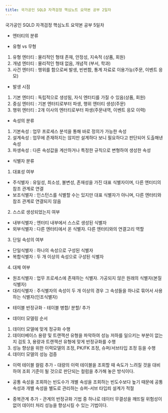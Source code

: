 ```yaml
---
title: 국가공인 SQLD 자격검정 핵심노트 요약본 공부 2일차
---
```

<SQLD> 국가공인 SQLD 자격검정 핵심노트 요약본 공부 5일차

* 엔터티의 분류
- 유형 vs 무형
1. 유형 엔터티 : 물리적인 형태 존재, 안정성, 지속적 (상품, 회원)
2. 개념 엔터티 : 물리적인 형태 없음, 개념적 (부서, 학과)
3. 사건 엔터티 : 행위를 함으로써 발생, 빈번함, 통계 자료로 이용가능(주문, 이벤트 응모)

* 발생 시점
1. 기본 엔터티 : 독립적으로 생성됨, 자식 엔터티를 가질 수 있음(상품, 회원)
2. 중심 엔터티 : 기본 엔터티로부터 파생, 행위 엔터티 생성(주문)
3. 행위 엔터티 : 2개 이사의 엔터티로부터 파생(주문내역, 이벤트 응모 이력)

* 속성의 분류
1. 기본속성 : 업무 프로세스 분석을 통해 바로 정의가 가능한 속성
2. 설계속성 : 업무에 존재하지는 않지만 설계하다 보니 필요하다고 판단되어 도출해낸 속성
3. 파생속성 :  다른 속성값을 계산하거나 특정한 규칙으로 변형하여 생성한 속성

* 식별자 분류
1. 대표성 여부
- 주식별자 : 유일성, 최소성, 불변성, 존재성을 가진 대표 식별자이며, 다른 엔터티의 참조 관계로 연결
- 보조식별자 : 인스턴스를 식별할 수는 있지만 대표 식별자가 아니며, 다른 엔터티와 참조 관계로 연결되지 않음

2. 스스로 생성되었는지 여부 
- 내부식별자 ; 엔터티 내부에서 스스로 생성된 식별자
- 외부식별자 : 다른 엔터티에서 온 식별자. 다른 엔터티와의 연결고리 역할

3. 단일 속성의 여부 
- 단일식별자 : 하나의 속성으로 구성된 식별자
- 복합식별자 : 두 개 이상의 속성으로 구성된 식별자

4. 대체 여부
- 원조식별자 : 업무 프로세스에 존재하는 식별자. 가공되지 않은 원래의 식별자(본질식별자)
- 대리식별자 : 주식별자의 속성이 두 개 이상의 경우 그 속성들을 하나로 묶어서 사용하는 식별자(인조식별자)
 
* 테이블 반정규화 - 테이블 병합/ 분할/ 추가 

* 데이터 모델링 순서
1. 데이터 모델에 맞게 정규화 수행
2. 데이터베이스 용량 및 트랜잭션 유형을 파악하여 성능 저하를 일으키는 부분이 없는지 검토
3, 용량과 트랜잭션 유형에 맞게 반정규화를 수행
4. 성능 향상을 위한 이력모델의 조정, PK/FK 조정, 슈퍼/서브타입 조정 등을 수행
5. 데이터 모델의 성능 검증

* 이력 테이블 컬럼 추가  - 대량의 이력 테이블을 조회할 때 속도가 느려질 것을 대비하여 조회 기준이 될 것으로 판단되는 컬럼을 추가해 놓은 방식이다. 

* 공통 속성을 조회하는 빈도수가 개별 속성을 조회하는 빈도수보다 높기 때문에 공통 속성과 개별 속성을 별도로 관리하는 슈퍼-서브 타입릐 설계가 적절

* 중복관계 추가 - 관계의 반정규화 기법 중 하나로 데이터 무결성을 깨뜨릴 위험성이 없어 데이터 처리 성능을 향상시킬 수 있는 기법이다.
